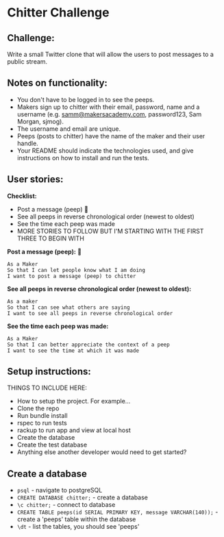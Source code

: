 Chitter Challenge
=================

Challenge:
-------

Write a small Twitter clone that will allow the users to post messages to a public stream.

Notes on functionality:
------

* You don't have to be logged in to see the peeps.
* Makers sign up to chitter with their email, password, name and a username (e.g. samm@makersacademy.com, password123, Sam Morgan, sjmog).
* The username and email are unique.
* Peeps (posts to chitter) have the name of the maker and their user handle.
* Your README should indicate the technologies used, and give instructions on how to install and run the tests.

User stories:
-------

**Checklist:**
- Post a message (peep) :construction:
- See all peeps in reverse chronological order (newest to oldest)
- See the time each peep was made
- MORE STORIES TO FOLLOW BUT I'M STARTING WITH THE FIRST THREE TO BEGIN WITH

**Post a message (peep):** :construction:
```
As a Maker
So that I can let people know what I am doing  
I want to post a message (peep) to chitter
```

**See all peeps in reverse chronological order (newest to oldest):**
```
As a maker
So that I can see what others are saying  
I want to see all peeps in reverse chronological order
```

**See the time each peep was made:**
```
As a Maker
So that I can better appreciate the context of a peep
I want to see the time at which it was made
```

Setup instructions:
-------

THINGS TO INCLUDE HERE:

- How to setup the project. For example...
- Clone the repo
- Run bundle install
- rspec to run tests
- rackup to run app and view at local host
- Create the database
- Create the test database
- Anything else another developer would need to get started?

## Create a database

- `psql` - navigate to postgreSQL
- `CREATE DATABASE chitter;` - create a database
- `\c chitter;` - connect to database
- `CREATE TABLE peeps(id SERIAL PRIMARY KEY, message VARCHAR(140));` - create a 'peeps' table within the database
- `\dt` - list the tables, you should see 'peeps'

<!-- ## Create a test database

- `psql` - navigate to postgreSQL
- `CREATE DATABASE chitter_test;` - create a test database
- `\c chitter_test;` - connect to test database
- `CREATE TABLE peeps(id SERIAL PRIMARY KEY, message VARCHAR(140));` - create a 'peeps' table within the test database
- `\dt` - list the tables, you should see 'peeps' -->

